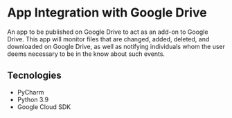 # App Integration with Google Drive

An app to be published on Google Drive to act as an add-on to 
Google Drive. This app will monitor files that are changed, added, 
deleted, and downloaded on Google Drive, as well as notifying 
individuals whom the user deems necessary to be in the know about 
such events. 

## Tecnologies
* PyCharm
* Python 3.9
* Google Cloud SDK